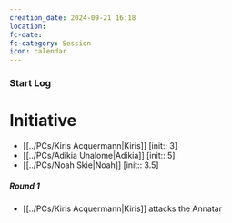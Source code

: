 ```yaml
---
creation_date: 2024-09-21 16:18
location: 
fc-date: 
fc-category: Session
icon: calendar
---
```

### Start Log

# Initiative
- [[../PCs/Kiris Acquermann|Kiris]] [init:: 3]
- [[../PCs/Adikia Unalome|Adikia]] [init:: 5]
- [[../PCs/Noah Skie|Noah]] [init:: 3.5]
##### Round 1
- [[../PCs/Kiris Acquermann|Kiris]] attacks the Annatar




